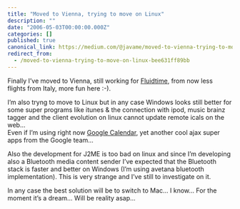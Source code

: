 ```yaml
---
title: "Moved to Vienna, trying to move on Linux"
description: ""
date: "2006-05-03T00:00:00.000Z"
categories: []
published: true
canonical_link: https://medium.com/@javame/moved-to-vienna-trying-to-move-on-linux-bee631ff89bb
redirect_from:
  - /moved-to-vienna-trying-to-move-on-linux-bee631ff89bb
---
```


Finally I’ve moved to Vienna, still working for [Fluidtime](http://www.fluidtime.com/ "Fluidtime GmbH"), from now less flights from Italy, more fun here :-).

I’m also tryng to move to Linux but in any case Windows looks still better for some super programs like itunes & the connection with ipod, music brainz tagger and the client evolution on linux cannot update remote icals on the web…  
Even if I’m using right now [Google Calendar](http://www.google.com/calendar/ "Google Calendar"), yet another cool ajax super apps from the Google team…

Also the development for J2ME is too bad on linux and since I’m developing also a Bluetooth media content sender I’ve expected that the Bluetooth stack is faster and better on Windows (I’m using avetana bluetooth implementation). This is very strange and I’ve still to investigate on it.

In any case the best solution will be to switch to Mac… I know… For the moment it’s a dream… Will be reality asap…
